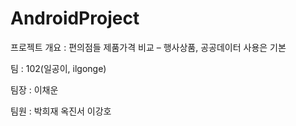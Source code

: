 # AndroidProject

프로젝트 개요 : 편의점들 제품가격 비교 – 행사상품, 공공데이터 사용은 기본

팀 : 102(일공이, ilgonge)

팀장 : 이채운

팀원 : 박희재 옥진서 이강호
